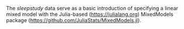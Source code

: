The *sleepstudy*  data serve as a basic introduction of specifying a linear mixed model with the Julia-based (https://julialang.org) MixedModels package (https://github.com/JuliaStats/MixedModels.jl).
